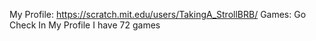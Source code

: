 My Profile:
https://scratch.mit.edu/users/TakingA_StrollBRB/
Games:
Go Check In My Profile I have 72 games

